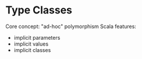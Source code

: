# Type Classes

Core concept: "ad-hoc" polymorphism
Scala features:
- implicit parameters
- implicit values
- implicit classes

